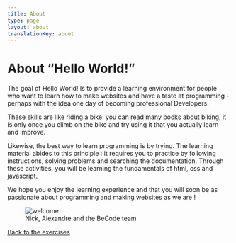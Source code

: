 ```yaml
---
title: About
type: page
layout: about
translationKey: about
---
```

<div class="text__container">
    <h1>About “Hello World!”</h1>
    <p>The goal of Hello World! Is to provide a learning environment for people who want to learn how to make websites and have a taste at programming  - perhaps with the idea one day of becoming professional Developers.</p>
    <p>These skills are like riding a bike: you can read many books about biking, it is only once you climb on the bike and try using it that you actually learn and improve.</p>
    <p>Likewise, the best way to learn programming is by trying. The learning material abides to this principle : it requires  you to practice by following instructions,  solving problems and searching the documentation. Through these activities, you will be learning the fundamentals of html, css and javascript.</p>
    <p>We hope you enjoy the learning experience and that you will soon be as passionate about programming and making websites as we are !</p>
</div>
<figure>
    <img class="responsive__image" src="/img/welcome.jpg" alt="welcome">
    <figcaption>Nick, Alexandre and the BeCode team</figcaption>
</figure>

<a class="button button__default" href="../">Back to the exercises</a>